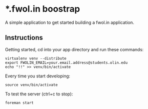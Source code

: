 # *.fwol.in boostrap

A simple application to get started building a fwol.in application.

## Instructions

Getting started, cd into your app directory and run these commands:

```
virtualenv venv --distribute
export FWOLIN_EMAIL=your.email.address@students.olin.edu
echo "!!" >> venv/bin/activate
```

Every time you start developing:

```
source venv/bin/activate
```

To test the server (ctrl+c to stop):

```
foreman start
```